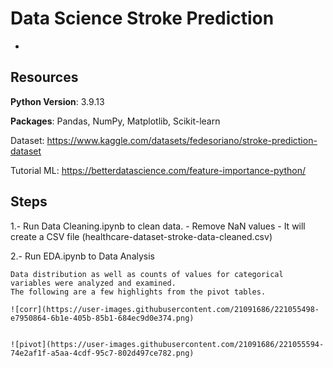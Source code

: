 # Data Science Stroke Prediction

  - 

## Resources

**Python Version**: 3.9.13

**Packages**: Pandas, NumPy, Matplotlib, Scikit-learn

Dataset: https://www.kaggle.com/datasets/fedesoriano/stroke-prediction-dataset

Tutorial ML: https://betterdatascience.com/feature-importance-python/

## Steps

1.- Run Data Cleaning.ipynb to clean data. 
    - Remove NaN values 
    - It will create a CSV file (healthcare-dataset-stroke-data-cleaned.csv)

2.- Run EDA.ipynb to Data Analysis

    Data distribution as well as counts of values for categorical variables were analyzed and examined. 
    The following are a few highlights from the pivot tables.
    
    ![corr](https://user-images.githubusercontent.com/21091686/221055498-e7950864-6b1e-405b-85b1-684ec9d0e374.png)
    
    
    ![pivot](https://user-images.githubusercontent.com/21091686/221055594-74e2af1f-a5aa-4cdf-95c7-802d497ce782.png)
